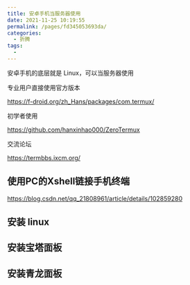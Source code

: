 ```yaml
---
title: 安卓手机当服务器使用
date: 2021-11-25 10:19:55
permalink: /pages/fd345053693da/
categories:
  - 折腾
tags:
  -
---
```


安卓手机的底层就是 Linux，可以当服务器使用

专业用户直接使用官方版本

<https://f-droid.org/zh_Hans/packages/com.termux/>

初学者使用

<https://github.com/hanxinhao000/ZeroTermux>

交流论坛

<https://termbbs.ixcm.org/>

## 使用PC的Xshell链接手机终端

<https://blog.csdn.net/qq_21808961/article/details/102859280>

## 安装 linux

## 安装宝塔面板

## 安装青龙面板
